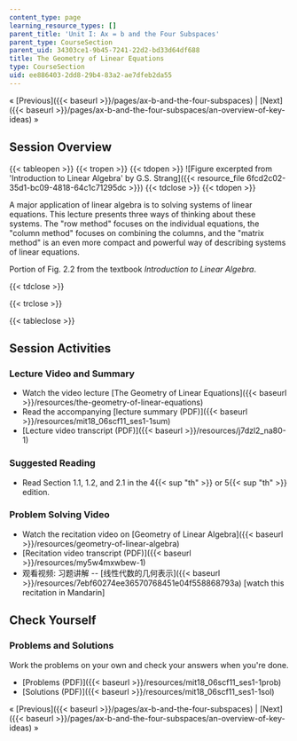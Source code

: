 ```yaml
---
content_type: page
learning_resource_types: []
parent_title: 'Unit I: Ax = b and the Four Subspaces'
parent_type: CourseSection
parent_uid: 34303ce1-9b45-7241-22d2-bd33d64df688
title: The Geometry of Linear Equations
type: CourseSection
uid: ee886403-2dd8-29b4-83a2-ae7dfeb2da55
---
```


« [Previous]({{< baseurl >}}/pages/ax-b-and-the-four-subspaces) | [Next]({{< baseurl >}}/pages/ax-b-and-the-four-subspaces/an-overview-of-key-ideas) »

Session Overview
----------------

{{< tableopen >}}
{{< tropen >}}
{{< tdopen >}}
![Figure excerpted from 'Introduction to Linear Algebra' by G.S. Strang]({{< resource_file 6fcd2c02-35d1-bc09-4818-64c1c71295dc >}})
{{< tdclose >}}
{{< tdopen >}}


A major application of linear algebra is to solving systems of linear equations. This lecture presents three ways of thinking about these systems. The "row method" focuses on the individual equations, the "column method" focuses on combining the columns, and the "matrix method" is an even more compact and powerful way of describing systems of linear equations.

Portion of Fig. 2.2 from the textbook _Introduction to Linear Algebra_.


{{< tdclose >}}

{{< trclose >}}

{{< tableclose >}}

Session Activities
------------------

### Lecture Video and Summary

*   Watch the video lecture [The Geometry of Linear Equations]({{< baseurl >}}/resources/the-geometry-of-linear-equations)
*   Read the accompanying [lecture summary (PDF)]({{< baseurl >}}/resources/mit18_06scf11_ses1-1sum)
*   [Lecture video transcript (PDF)]({{< baseurl >}}/resources/j7dzl2_na80-1)

### Suggested Reading

*   Read Section 1.1, 1.2, and 2.1 in the 4{{< sup "th" >}} or 5{{< sup "th" >}} edition.

### Problem Solving Video

*   Watch the recitation video on [Geometry of Linear Algebra]({{< baseurl >}}/resources/geometry-of-linear-algebra)
*   [Recitation video transcript (PDF)]({{< baseurl >}}/resources/my5w4mxwbew-1)
*   观看视频: 习题讲解 -- [线性代数的几何表示]({{< baseurl >}}/resources/7ebf60274ee36570768451e04f558868793a) \[watch this recitation in Mandarin\]

Check Yourself
--------------

### Problems and Solutions

Work the problems on your own and check your answers when you're done.

*   [Problems (PDF)]({{< baseurl >}}/resources/mit18_06scf11_ses1-1prob)
*   [Solutions (PDF)]({{< baseurl >}}/resources/mit18_06scf11_ses1-1sol)

« [Previous]({{< baseurl >}}/pages/ax-b-and-the-four-subspaces) | [Next]({{< baseurl >}}/pages/ax-b-and-the-four-subspaces/an-overview-of-key-ideas) »